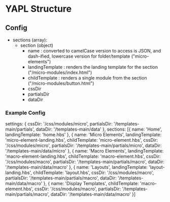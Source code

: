 # YAPL Structure


## Config

- sections (array):
  - section (object)
    - name                  : converted to camelCase version to access is JSON, and dash-ified, lowercase version for folder/template ("micro-elements")
    - landingTemplate       : renders the landing template for the section ("/micro-modules/index.html")
    - childTemplate         : renders a single module from the section ("/micro-modules/button.html")
    - cssDir
    - partialsDir
    - dataDir


### Example Config

settings: {
    cssDir: '/css/modules/micro',
    partialsDir: '/templates-main/partials',
    dataDir: '/templates-main/data'
},
sections: [{
    name: 'Home',
    landingTemplate: 'home.hbs'
}, {
    name: 'Micro Elements',
    landingTemplate: 'micro-element-landing.hbs',
    childTemplate: 'micro-element.hbs',
    cssDir: '/css/modules/micro',
    partialsDir: '/templates-main/partials/micro',
    dataDir: '/templates-main/data/micro'
}, {
    name: 'Macro Elements',
    landingTemplate: 'macro-element-landing.hbs',
    childTemplate: 'macro-element.hbs',
    cssDir: '/css/modules/macro',
    partialsDir: '/templates-main/partials/macro',
    dataDir: '/templates-main/data/macro'
}, {
    name: 'Layouts',
    landingTemplate: 'layout-landing.hbs',
    childTemplate: 'layout.hbs',
    cssDir: '/css/modules/macro',
    partialsDir: '/templates-main/partials/macro',
    dataDir: '/templates-main/data/macro'
}, {
    name: 'Display Templates',
    childTemplate: 'macro-element.hbs',
    cssDir: '/css/modules/macro',
    partialsDir: '/templates-main/partials/macro',
    dataDir: '/templates-main/data/macro'
}]